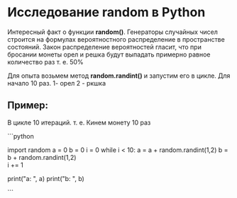 # Исследование random в Python

Интересный факт о функции **random()**. Генераторы случайных чисел строится на формулах вероятностного распределение в пространстве состояний. 
Закон распределение вероятностей гласит, что при бросании монеты орел и решка будут выпадать примерно равное количество раз т. е. 50%

Для опыта возьмем метод **random.randint()** и запустим его в цикле. Для начало 10 раз.
1- орел
2 - ркшка

## Пример:

В цикле 10 итераций. т. е. Кинем монету 10 раз

\```python

import random
a = 0 
b = 0 
i = 0
while i < 10:
    a = a + random.randint(1,2) 
    b = b + random.randint(1,2)     
    i += 1

print("a: ", a)
print("b: ", b)

\```
